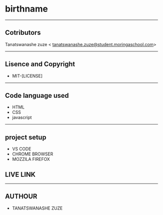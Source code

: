 # birthname

-----
 ## Cotributors
 Tanatswanashe zuze <	tanatswanashe.zuze@student.moringaschool.com>

 ---

 ## Lisence and Copyright
   
   + MIT-[LICENSE]

---

  ## Code language used
  
  + HTML
  + CSS
  + javascript

----

## project setup

+ VS CODE
+ CHROME BROWSER 
+ MOZZILA FIREFOX

## LIVE LINK
 


---
## AUTHOUR

+ TANATSWANASHE ZUZE


